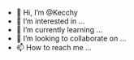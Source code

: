 - 👋 Hi, I’m @Kecchy
- 👀 I’m interested in ...
- 🌱 I’m currently learning ...
- 💞️ I’m looking to collaborate on ...
- 📫 How to reach me ...

<!---
Kecchy/Kecchy is a ✨ special ✨ repository because its `README.md` (this file) appears on your GitHub profile.
You can click the Preview link to take a look at your changes.
--->
